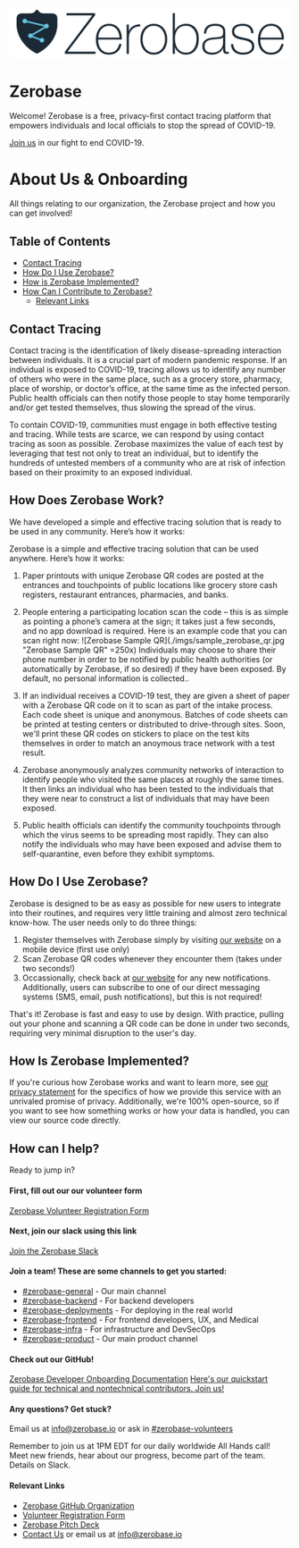 ![Zerobase Logo](./imgs/ZerobaseLogo.png "Zerobase Sample QR")


# Zerobase
Welcome! Zerobase is a free, privacy-first contact tracing platform that empowers individuals and local officials to stop the spread of COVID-19.

[Join us](https://tinyurl.com/zerobase-volunteer) in our fight to end COVID-19.

# About Us & Onboarding
All things relating to our organization, the Zerobase project and how you can get involved!

## Table of Contents
* [Contact Tracing](#contact-tracing)
* [How Do I Use Zerobase?](#how-do-i-use-zerobase)
* [How is Zerobase Implemented?](#how-is-zerobase-implemented)
* [How Can I Contribute to Zerobase?](#how-can-i-contribute-to-zerobase)
    * [Relevant Links](#relevant-links)



## Contact Tracing
Contact tracing is the identification of likely disease-spreading interaction between individuals. It is a crucial part of modern pandemic response. If an individual is exposed to COVID-19, tracing allows us to identify any number of others who were in the same place, such as a grocery store, pharmacy, place of worship, or doctor’s office, at the same time as the infected person. Public health officials can then notify those people to stay home temporarily and/or get tested themselves, thus slowing the spread of the virus.

To contain COVID-19, communities must engage in both effective testing and tracing. While tests are scarce, we can respond by using contact tracing as soon as possible. Zerobase maximizes the value of each test by leveraging that test not only to treat an individual, but to identify the hundreds of untested members of a community who are at risk of infection based on their proximity to an exposed individual.


## How Does Zerobase Work?

We have developed a simple and effective tracing solution that is ready to be used in any community. Here’s how it works:

Zerobase is a simple and effective tracing solution that can be used anywhere. Here’s how it works:

1. Paper printouts with unique Zerobase QR codes are posted at the entrances and touchpoints of public locations like grocery store cash registers, restaurant entrances, pharmacies, and banks.

2. People entering a participating location scan the code  – this is as simple as pointing a phone’s camera at the sign; it takes just a few seconds, and no app download is required. Here is an example code that you can scan right now:
![Zerobase Sample QR](./imgs/sample_zerobase_qr.jpg "Zerobase Sample QR" =250x)
Individuals may choose to share their phone number in order to be notified by public health authorities (or automatically by Zerobase, if so desired) if they have been exposed. By default, no personal information is collected..

3. If an individual receives a COVID-19 test, they are given a sheet of paper with a Zerobase QR code on it to scan as part of the intake process. Each code sheet is unique and anonymous. Batches of code sheets can be printed at testing centers or distributed to drive-through sites. Soon, we'll print these QR codes on stickers to place on the test kits themselves in order to match an anoymous trace network with a test result.

4. Zerobase anonymously analyzes community networks of interaction to identify people who visited the same places at roughly the same times. It then links an individual who has been tested to the individuals that they were near to construct a list of individuals that may have been exposed.

5. Public health officials can identify the community touchpoints through which the virus seems to be spreading most rapidly. They can also notify the individuals who may have been exposed and advise them to self-quarantine, even before they exhibit symptoms.


## How Do I Use Zerobase?
Zerobase is designed to be as easy as possible for new users to integrate into their routines, and requires very little training and
almost zero technical know-how. The user needs only to do three things:

1. Register themselves with Zerobase simply by visiting [our website](https://zerobase.io) on a mobile device (first use only)
2. Scan Zerobase QR codes whenever they encounter them (takes under two seconds!)
3. Occassionally, check back at [our website](https://zerobase.io) for any new notifications. Additionally, users can subscribe to one
of our direct messaging systems (SMS, email, push notifications), but this is not required!

That's it! Zerobase is fast and easy to use by design. With practice, pulling out your phone and scanning a QR code can be done in under
two seconds, requiring very minimal disruption to the user's day.

## How Is Zerobase Implemented?
If you're curious how Zerobase works and want to learn more, see [our privacy statement](./PRIVACY.md) for the specifics of how we 
provide this service with an unrivaled promise of privacy. Additionally, we're 100% open-source, so if you want to see how something 
works or how your data is handled, you can view our source code directly.

## How can I help?
Ready to jump in?

#### First, fill out our our volunteer form
[Zerobase Volunteer Registration Form](https://docs.google.com/forms/d/e/1FAIpQLSenbQaMHQTFyULEz7etYqM6X9sckrRwggbD5RMFqNpKT5AR4w/viewform)

#### Next, join our slack using this link
[Join the Zerobase Slack](https://join.slack.com/t/necsi-edu/shared_invite/zt-d86ge6g0-sgLKgyhRpFBJq2VrnJOdhg)

#### Join a team! These are some channels to get you started:
* [#zerobase-general](https://necsi-edu.slack.com/archives/CV57RBU8H) - Our main channel
* [#zerobase-backend](https://necsi-edu.slack.com/archives/CV82ELK26) - For backend developers
* [#zerobase-deployments](https://necsi-edu.slack.com/archives/C010MA2D7PU) - For deploying in the real world
* [#zerobase-frontend](https://necsi-edu.slack.com/archives/C010DL0BXKR) - For frontend developers, UX, and Medical
* [#zerobase-infra](https://necsi-edu.slack.com/archives/CV9UKU1HR) - For infrastructure and DevSecOps
* [#zerobase-product](https://necsi-edu.slack.com/archives/C0105T4K0F2) - Our main product channel

#### Check out our GitHub!
[Zerobase Developer Onboarding Documentation](https://github.com/zerobase-io/About-Us-Onboarding)
[Here's our quickstart guide for technical and nontechnical contributors. Join us!](./CONTRIBUTING.md)

#### Any questions? Get stuck?
Email us at [info@zerobase.io](mailto://info@zerobase.io) or ask in [#zerobase-volunteers](https://necsi-edu.slack.com/archives/C010FSAKGPQ)

Remember to join us at 1PM EDT for our daily worldwide All Hands call! Meet new friends, hear about our progress, become part of the team. Details on Slack.

#### Relevant Links
* [Zerobase GitHub Organization](https://github.com/zerobase-io)
* [Volunteer Registration Form](https://tinyurl.com/zerobase-volunteer)
* [Zerobase Pitch Deck](https://github.com/zerobase-io/About-Us-Onboarding/blob/master/zerobase-pitch.pdf)
* [Contact Us](https://airtable.com/shrnYjRudkIBlXzr9) or email us at info@zerobase.io
